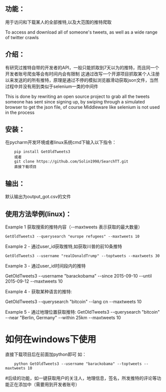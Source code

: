 功能：
----
<p>用于访问和下载某人的全部推特,以及大范围的推特爬取</p>
To access and download all of someone's tweets, as well as a wide range of twitter crawls

介绍：
----
有研究过推特自带的开发者的API，一般只能抓取到7天以为的推特，而且同一个开发者账号爬虫等会有时间内会有限制
这通过改写一个开源项目抓取某个人注册以来发送的的所有推特，原理是通过不停的模拟浏览器滑动获取json文件，当然
过程中并没有用到类似于selenium一类的中间件

This is done by rewriting an open source project to grab all the tweets someone has sent since signing up, by swiping through a simulated browser to get the json file, of course
Middleware like selenium is not used in the process



安装：
------
在pycharm开发环境或者linux系统cmd下输入以下指令：

        pip install GetOldTweets3
        或者
        git clone https://github.com/Solin1998/SearchTT.git
        直接下载项目
        
        
        

输出：
------
默认输出为output_got.csv的文件


使用方法举例(linux)：
------

Example 1 获取搜索的推特内容（--maxtweets 表示获取的最大数量）

    GetOldTweets3 --querysearch "europe refugees" --maxtweets 10

Example 2 - 通过user_id获取推特,如获取川普的前10条推特

    GetOldTweets3 --username "realDonaldTrump" --toptweets --maxtweets 30

Example 3 - 通过user_id时间段内的推特

   GetOldTweets3 --username "barackobama" --since 2015-09-10 --until 2015-09-12 --maxtweets 10

Example 4 - 获取某种语言的推特:

 GetOldTweets3 --querysearch "bitcoin" --lang cn --maxtweets 10


Example 5 - 通过地理位置获取推特:
 GetOldTweets3 --querysearch "bitcoin" --near "Berlin, Germany" --within 25km --maxtweets 10


如何在windows下使用
=====
直接下载项目后在前面加python即可
如：

        python GetOldTweets3 --username "barackobama" --toptweets --maxtweets 10

#后续的功能，如一键获取用户的关注人，地理信息，签名，所发推特的评论等功能正在添加中（需要用到开发者账号）
